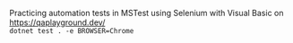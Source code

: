 Practicing automation tests in MSTest using Selenium with Visual Basic on https://qaplayground.dev/<br>
`dotnet test . -e BROWSER=Chrome`